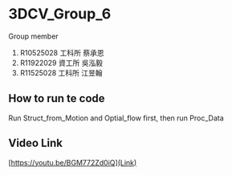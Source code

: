 # 3DCV_Group_6

Group member
1. R10525028 工科所 蔡承恩
2. R11922029 資工所 吳泓毅
3. R11525028 工科所 江昱翰

## How to run te code
Run Struct_from_Motion and Optial_flow first, then run Proc_Data

## Video Link 
[https://youtu.be/BGM772Zd0iQ](Link)

